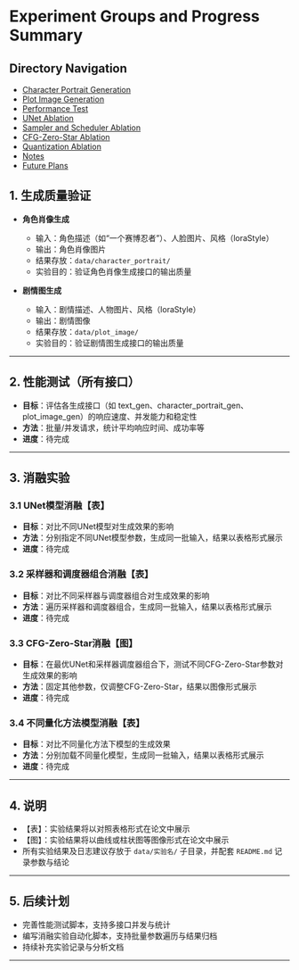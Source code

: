 # Experiment Groups and Progress Summary

## Directory Navigation

- [Character Portrait Generation](./character_portrait_generation.md)
- [Plot Image Generation](./plot_image_generation.md)
- [Performance Test](./performance_test.md)
- [UNet Ablation](./unet_ablation.md)
- [Sampler and Scheduler Ablation](./sampler_scheduler_ablation.md)
- [CFG-Zero-Star Ablation](./cfg_zero_star_ablation.md)
- [Quantization Ablation](./quantization_ablation.md)
- [Notes](./notes.md)
- [Future Plans](./future_plans.md)

## 1. 生成质量验证

- **角色肖像生成**
  - 输入：角色描述（如“一个赛博忍者”）、人脸图片、风格（loraStyle）
  - 输出：角色肖像图片
  - 结果存放：`data/character_portrait/`
  - 实验目的：验证角色肖像生成接口的输出质量

- **剧情图生成**
  - 输入：剧情描述、人物图片、风格（loraStyle）
  - 输出：剧情图像
  - 结果存放：`data/plot_image/`
  - 实验目的：验证剧情图生成接口的输出质量

---

## 2. 性能测试（所有接口）

- **目标**：评估各生成接口（如 text_gen、character_portrait_gen、plot_image_gen）的响应速度、并发能力和稳定性
- **方法**：批量/并发请求，统计平均响应时间、成功率等
- **进度**：待完成

---

## 3. 消融实验

### 3.1 UNet模型消融【表】

- **目标**：对比不同UNet模型对生成效果的影响
- **方法**：分别指定不同UNet模型参数，生成同一批输入，结果以表格形式展示
- **进度**：待完成

### 3.2 采样器和调度器组合消融【表】

- **目标**：对比不同采样器与调度器组合对生成效果的影响
- **方法**：遍历采样器和调度器组合，生成同一批输入，结果以表格形式展示
- **进度**：待完成

### 3.3 CFG-Zero-Star消融【图】

- **目标**：在最优UNet和采样器调度器组合下，测试不同CFG-Zero-Star参数对生成效果的影响
- **方法**：固定其他参数，仅调整CFG-Zero-Star，结果以图像形式展示
- **进度**：待完成

### 3.4 不同量化方法模型消融【表】

- **目标**：对比不同量化方法下模型的生成效果
- **方法**：分别加载不同量化模型，生成同一批输入，结果以表格形式展示
- **进度**：待完成

---

## 4. 说明

- 【表】：实验结果将以对照表格形式在论文中展示
- 【图】：实验结果将以曲线或柱状图等图像形式在论文中展示
- 所有实验结果及日志建议存放于 `data/实验名/` 子目录，并配套 `README.md` 记录参数与结论

---

## 5. 后续计划

- 完善性能测试脚本，支持多接口并发与统计
- 编写消融实验自动化脚本，支持批量参数遍历与结果归档
- 持续补充实验记录与分析文档

---